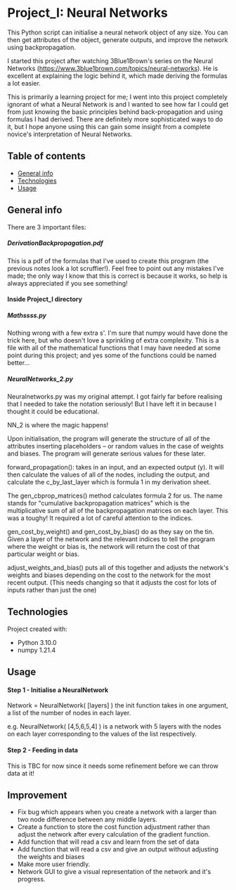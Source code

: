 # Project_I: Neural Networks

This Python script can initialise a neural network object of any size. You can then get attributes of the object, generate outputs, and improve the network using backpropagation.

I started this project after watching 3Blue1Brown's series on the Neural Networks (https://www.3blue1brown.com/topics/neural-networks). He is excellent at explaining the logic behind it, which made deriving the formulas a lot easier.

This is primarily a learning project for me; I went into this project completely ignorant of what a Neural Network is and I wanted to see how far I could get from just knowing the basic principles behind back-propagation and using formulas I had derived. 
There are definitely more sophisticated ways to do it, but I hope anyone using this can gain some insight from a complete novice's interpretation of Neural Networks. 


## Table of contents
* [General info](#general-info)
* [Technologies](#technologies)
* [Usage](#usage)

## General info

There are 3 important files:

##### DerivationBackpropagation.pdf

This is a pdf of the formulas that I've used to create this program (the previous notes look a lot scruffier!).
Feel free to point out any mistakes I've made; the only way I know that this is correct is because it works, so help is always appreciated if you see something! 

#### Inside Project_I directory
##### Mathssss.py

Nothing wrong with a few extra s'. 
I'm sure that numpy would have done the trick here, but who doesn't love a sprinkling of extra complexity.
This is a file with all of the mathematical functions that I may have needed at some point during this project; and yes some of the functions could be named better...

##### NeuralNetworks_2.py

Neuralnetworks.py was my original attempt. I got fairly far before realising that I needed to take the notation seriously! But I have left it in because I thought it could be educational.

NN_2 is where the magic happens! 

Upon initialisation, the program will generate the structure of all of the attributes inserting placeholders – or random values in the case of weights and biases. The program will generate serious values for these later.

forward_propagation(): takes in an input, and an expected output (y). It will then calculate the values of all of the nodes, including the output, and calculate the c_by_last_layer which is formula 1 in my derivation sheet.

The gen_cbprop_matrices() method calculates formula 2 for us. The name stands for "cumulative backpropagation matrices" which is the multiplicative sum of all of the backpropagation matrices on each layer. This was a toughy! It required a lot of careful attention to the indices.

gen_cost_by_weight() and gen_cost_by_bias() do as they say on the tin. Given a layer of the network and the relevant indices to tell the program where the weight or bias is, the network will return the cost of that particular weight or bias. 

adjust_weights_and_bias() puts all of this together and adjusts the network's weights and biases depending on the cost to the network for the most recent output. (This needs changing so that it adjusts the cost for lots of inputs rather than just the one)

## Technologies
Project created with:
 - Python 3.10.0
 - numpy 1.21.4

## Usage

#### Step 1 - Initialise a NeuralNetwork
Network = NeuralNetwork( [layers] )
the init function takes in one argument, a list of the number of nodes in each layer. 

e.g. NeuralNetwork( [4,5,6,5,4] ) is a network with 5 layers with the nodes on each layer corresponding to the values of the list respectively.

#### Step 2 - Feeding in data

This is TBC for now since it needs some refinement before we can throw data at it!

## Improvement

 - Fix bug which appears when you create a network with a larger than two node difference between any middle layers.
 - Create a function to store the cost function adjustment rather than adjust the network after every calculation of the gradient function. 
 - Add function that will read a csv and learn from the set of data
 - Add function that will read a csv and give an output without adjusting the weights and biases
 - Make more user friendly.
 - Network GUI to give a visual representation of the network and it's progress.

